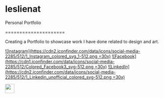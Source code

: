 # leslienat
Personal Portfolio

=====================

Creating a Portfolio to showcase work I have done related to design and art.

[![Instagram](https://cdn2.iconfinder.com/data/icons/social-media-2285/512/1_Instagram_colored_svg_1-512.png =30x)][1]
[![Facebook](https://cdn1.iconfinder.com/data/icons/social-media-2285/512/Colored_Facebook3_svg-512.png =30x)][2]
[![LinkedIn](https://cdn2.iconfinder.com/data/icons/social-media-2285/512/1_Linkedin_unofficial_colored_svg-512.png =30x)][3]

[1]: http://www.instagram.com/leslie.nat.art
[2]: http://www.facebook.com/leslie.nat.art
[3]: https://www.linkedin.com/in/leslienat

<img src="http://www.instagram.com/leslie.nat.art" data-canonical-src="https://cdn2.iconfinder.com/data/icons/social-media-2285/512/1_Instagram_colored_svg_1-512.png" width="30 px"/>